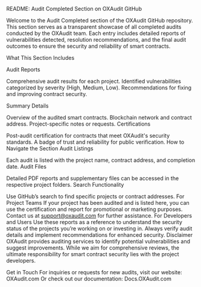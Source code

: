 README: Audit Completed Section on OXAudit GitHub

Welcome to the Audit Completed section of the OXAudit GitHub repository. This section serves as a transparent showcase of all completed audits conducted by the OXAudit team. Each entry includes detailed reports of vulnerabilities detected, resolution recommendations, and the final audit outcomes to ensure the security and reliability of smart contracts.

What This Section Includes

Audit Reports

Comprehensive audit results for each project.
Identified vulnerabilities categorized by severity (High, Medium, Low).
Recommendations for fixing and improving contract security.

Summary Details

Overview of the audited smart contracts.
Blockchain network and contract address.
Project-specific notes or requests.
Certifications

Post-audit certification for contracts that meet OXAudit's security standards.
A badge of trust and reliability for public verification.
How to Navigate the Section
Audit Listings

Each audit is listed with the project name, contract address, and completion date.
Audit Files

Detailed PDF reports and supplementary files can be accessed in the respective project folders.
Search Functionality

Use GitHub’s search to find specific projects or contract addresses.
For Project Teams
If your project has been audited and is listed here, you can use the certification and report for promotional or marketing purposes.
Contact us at support@oxaudit.com for further assistance.
For Developers and Users
Use these reports as a reference to understand the security status of the projects you’re working on or investing in.
Always verify audit details and implement recommendations for enhanced security.
Disclaimer
OXAudit provides auditing services to identify potential vulnerabilities and suggest improvements. While we aim for comprehensive reviews, the ultimate responsibility for smart contract security lies with the project developers.

Get in Touch
For inquiries or requests for new audits, visit our website: OXAudit.com
Or check out our documentation: Docs.OXAudit.com


